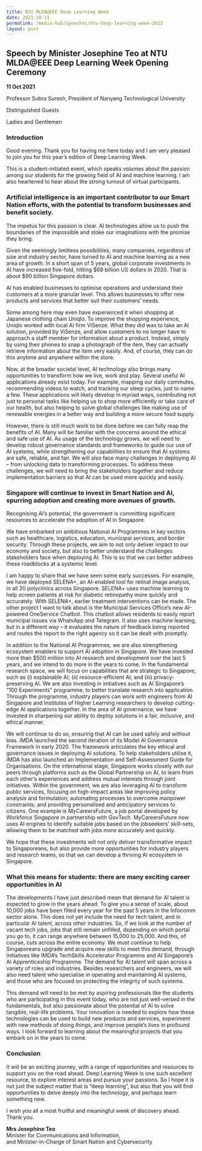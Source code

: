 ```yaml
---
title: NTU MLDA@EEE Deep Learning Week
date: 2021-10-11
permalink: /media-hub/speeches/ntu-deep-learning-week-2021
layout: post
---
```

## Speech by Minister Josephine Teo at NTU MLDA@EEE Deep Learning Week Opening Ceremony

**11 Oct 2021**

Professor Subra Suresh, 
President of Nanyang Technological University 

Distinguished Guests

Ladies and Gentlemen

### Introduction

Good evening. Thank you for having me here today and I am very pleased to join you for this year’s edition of Deep Learning Week.

This is a student-initiated event, which speaks volumes about the passion among our students for the growing field of AI and machine learning. I am also heartened to hear about the strong turnout of virtual participants.

### Artificial intelligence is an important contributor to our Smart Nation efforts, with the potential to transform businesses and benefit society.

The impetus for this passion is clear. AI technologies allow us to push the boundaries of the impossible and stoke our imaginations with the promise they bring.

Given the seemingly limitless possibilities, many companies, regardless of size and industry sector, have turned to AI and machine learning as a new area of growth. In a short span of 5 years, global corporate investments in AI have increased five-fold, hitting $68 billion US dollars in 2020. That is about $90 billion Singapore dollars.

AI has enabled businesses to optimise operations and understand their customers at a more granular level. This allows businesses to offer new products and services that better suit their customers’ needs.

Some among here may even have experienced it when shopping at Japanese clothing chain Uniqlo. To improve the shopping experience, Uniqlo worked with local AI firm ViSenze. What they did was to take an AI solution, provided by ViSenze, and allow customers to no longer have to approach a staff member for information about a product. Instead, simply by using their phones to snap a photograph of the item, they can actually  retrieve information about the item very easily. And, of course, they can do this anytime and anywhere within the store.

Now, at the broader societal level, AI technology also brings many opportunities to transform how we live, work and play. Several useful AI applications already exist today. For example, mapping our daily commutes, recommending videos to watch, and tracking our sleep cycles, just to name a few. These applications will likely develop in myriad ways, contributing not just to personal tasks like helping us to shop more efficiently or take care of our health, but also helping to solve global challenges like making use of renewable energies in a better way and building a more secure food supply.

However, there is still much work to be done before we can fully reap the benefits of AI. Many will be familiar with the concerns around the ethical and safe use of AI. As usage of the technology grows, we will need to develop robust governance standards and frameworks to guide our use of AI systems, while strengthening our capabilities to ensure that AI systems are safe, reliable, and fair. We will also face many challenges in deploying AI – from unlocking data to transforming processes. To address these challenges, we will need to bring the stakeholders together and reduce implementation barriers so that AI can be used more quickly and easily.

### Singapore will continue to invest in Smart Nation and AI, spurring adoption and creating more avenues of growth.

Recognising AI’s potential, the government is committing significant resources to accelerate the adoption of AI in Singapore.

We have embarked on ambitious National AI Programmes in key sectors such as healthcare, logistics, education, municipal services, and border security. Through these projects, we aim to not only deliver impact to our economy and society, but also to better understand the challenges stakeholders face when deploying AI. This is so that we can better address these roadblocks at a systemic level.

I am happy to share that we have seen some early successes. For example, we have deployed SELENA+, an AI-enabled tool for retinal image analysis, in all 20 polyclinics across Singapore. SELENA+ uses machine learning to help screen patients at risk for diabetic retinopathy more quickly and accurately. With SELENA+, earlier treatment interventions can be made. The other project I want to talk about is the Municipal Services Office’s new AI-powered OneService Chatbot. This chatbot allows residents to easily report municipal issues via WhatsApp and Telegram. It also uses machine learning, but in a different way – it evaluates the nature of feedback being reported and routes the report to the right agency so it can be dealt with promptly.

In addition to the National AI Programmes, we are also strengthening ecosystem enablers to support AI adoption in Singapore. We have invested more than $500 million into AI research and development over the last 5 years, and we intend to do more in the years to come. In the fundamental research space, we will focus on capabilities that are strategic to Singapore, such as (i) explainable AI; (ii) resource-efficient AI; and (iii) privacy-preserving AI. We are also investing in initiatives such as AI Singapore’s “100 Experiments” programme, to better translate research into application. Through the programme, industry players can work with engineers from AI Singapore and Institutes of Higher Learning researchers to develop cutting-edge AI applications together. In the area of AI governance, we have invested in sharpening our ability to deploy solutions in a fair, inclusive, and ethical manner. 

We will continue to do so, ensuring that AI can be used safely and without bias. IMDA launched the second iteration of its Model AI Governance Framework in early 2020. The framework articulates the key ethical and governance issues in deploying AI solutions. To help stakeholders utilise it, IMDA has also launched an Implementation and Self-Assessment Guide for Organisations. On the international stage, Singapore works closely with our peers through platforms such as the Global Partnership on AI, to learn from each other’s experiences and address mutual interests through joint initiatives.
Within the government, we are also leveraging AI to transform public services, focusing on high-impact areas like improving policy analysis and formulation; automating processes to overcome manpower constraints; and providing personalised and anticipatory services to citizens. One example is MyCareersFuture, a job portal developed by Workforce Singapore in partnership with GovTech. MyCareersFuture now uses AI engines to identify suitable jobs based on the jobseekers’ skill-sets, allowing them to be matched with jobs more accurately and quickly.

We hope that these investments will not only deliver transformative impact to Singaporeans, but also provide more opportunities for industry players and research teams, so that we can develop a thriving AI ecosystem in Singapore.

### What this means for students: there are many exciting career opportunities in AI

The developments I have just described mean that demand for AI talent is expected to grow in the years ahead. To give you a sense of scale, about 10,000 jobs have been filled every year for the past 5 years in the Infocomm sector alone. This does not yet include the need for tech talent, and in particular AI talent, across other industries. So, if we look at the number of vacant tech jobs, jobs that still remain unfilled, depending on which portal you go to, it can range anywhere between 15,000 to 25,000. And this, of course, cuts across the entire economy. We must continue to help Singaporeans upgrade and acquire new skills to meet this demand, through initiatives like IMDA’s TechSkills Accelerator Programme and AI Singapore’s AI Apprenticeship Programme. The demand for AI talent will span across a variety of roles and industries. Besides researchers and engineers, we will also need talent who specialise in operating and maintaining AI systems, and those who are focused on protecting the integrity of such systems.

This demand will need to be met by aspiring professionals like the students who are participating in this event today, who are not just well-versed in the fundamentals, but also passionate about the potential of AI to solve tangible, real-life problems. Your innovation is needed to explore how these technologies can be used to build new products and services, experiment with new methods of doing things, and improve people’s lives in profound ways. I look forward to learning about the meaningful projects that you embark on in the years to come.

### Conclusion

It will be an exciting journey, with a range of opportunities and resources to support you on the road ahead. Deep Learning Week is one such excellent resource, to explore interest areas and pursue your passions. So I hope it is not just the subject matter that is “deep learning”, but also that you will find opportunities to delve deeply into the technology, and perhaps learn something new. 
    
I wish you all a most fruitful and meaningful week of discovery ahead. Thank you.


**Mrs Josephine Teo**<br>
Minister for Communications and Information, <br>
and Minister-in-Charge of Smart Nation and Cybersecurity